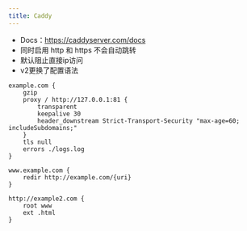 ```yaml
---
title: Caddy
---
```


* Docs：https://caddyserver.com/docs
* 同时启用 http 和 https 不会自动跳转
* 默认阻止直接ip访问
* v2更换了配置语法

```
example.com {
    gzip
    proxy / http://127.0.0.1:81 {
        transparent
        keepalive 30
        header_downstream Strict-Transport-Security "max-age=60; includeSubdomains;"
    }
    tls null
    errors ./logs.log
}

www.example.com {
    redir http://example.com/{uri}
}

http://example2.com {
    root www
    ext .html
}
```
